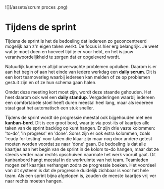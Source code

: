 ![](/assets/scrum proces .png)

# Tijdens de sprint

Tijdens de sprint is het de bedoeling dat iedereen zo geconcentreerd mogelijk aan z'n eigen taken werkt. De focus is hier erg belangrijk. Je weet wat je moet doen en hoeveel tijd je er voor hebt, en het is jouw verantwoordelijkheid te zorgen dat er opgeleverd wordt.

Natuurlijk kunnen er altijd onverwachte problemen opduiken. Daarom is er aan het begin of aan het einde van iedere werkdag een **daily scrum**. Dit is een kort teamoverleg waarbij iedereen kan melden of ze op problemen gestuit zijn en of ze hun schema gaan halen.

Omdat deze meeting kort moet zijn, wordt deze staande gehouden. Het heet daarom ook wel een **daily standup**. Vergaderingen waarbij iedereen een comfortabele stoel heeft duren meestal heel lang, maar als iedereen staat gaat het automatisch een stuk sneller.

Tijdens de sprint wordt de progressie meestal ook bijgehouden met een **kanban-bord**. Dit is een groot bord, waar je via post-its of kaartjes alle taken van de sprint backlog op kunt hangen. Er zijn drie vaste kolommen: 'to-do', 'in progress' en 'done'. Soms zijn er ook extra kolommen, zoals 'ready for testing' voor taken die klaar zijn maar nog door andere getest moeten worden voordat ze naar 'done' gaan. De bedoeling is dat alle kaartjes aan het begin van de sprint in de kolom to-do hangen, maar dat ze steeds verder naar rechts opschuiven naarmate het werk vooruit gaat. Dit kanbanbord hangt meestal in de werkruimte van het team. Teamleden mogen zelf kaartjes verhangen zodra ze progressie boeken. Het voordeel van dit systeem is dat de progressie duidelijk zichbaar is voor het hele team. Als een sprint bijna afgelopen is, zouden de meeste kaartjes vrij ver naar rechts moeten hangen.

